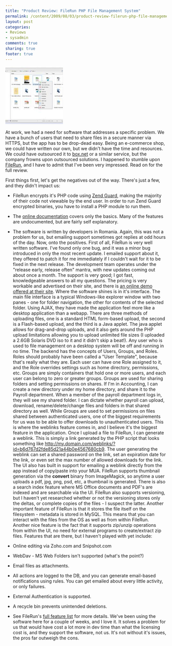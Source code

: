 ```yaml
---
title: "Product Review: FileRun PHP File Management System"
permalink: /content/2009/08/03/product-review-filerun-php-file-management-system
layout: post
categories:
- Reviews
- sysadmin
comments: true
sharing: true
footer: true
---
```

[![large_filerun.jpg](/assets/images/large_filerun.jpg)](/assets/images/filerun.jpg)

At work, we had a need for software that addresses a specific problem. We have
a bunch of users that need to share files in a secure manner via HTTPS, but
the app has to be drop-dead easy. Being an e-commerce shop, we could have
written our own, but we didn't have the time and resources. We could have
outsourced it to [box.net](http://www.box.net) or a similar service, but the
company frowns upon outsourced solutions. I happened to stumble upon
[FileRun](http://www.filerun.com), and I have to admit that I've been very
impressed. Read on for the full review.

First things first, let's get the negatives out of the way. There's just a
few, and they didn't impact us:

  * FileRun encrypts it's PHP code using [Zend Guard](http://www.zend.com/en/products/guard/), making the majority of their code not viewable by the end user. In order to run Zend Guard encrypted binaries, you have to install a PHP module to run them.
  * The [online documentation](http://docs.filerun.com/index.php?title=Main_Page) covers only the basics. Many of the features are undocumented, but are fairly self explanatory.
  * The software is written by developers in Romania. Again, this was not a problem for us, but emailing support sometimes got replies at odd hours of the day.
Now, onto the positives. First of all, FileRun is very well written software.
I've found only one bug, and it was a minor bug introduced in only the most
recent update. I emailed support about it, they offered to patch it for me
immediately if I couldn't wait for it to be fixed in the next release. The
development team operates under the "release early, release often" mantra,
with new updates coming out about once a month. The support is very good; I
got fast, knowledgeable answers to all my questions. The pricing is very
workable and advertised on their site, and there is [an online demo offered at
their site](http://www.filerun.com/demo). Where the software shines is in it's
interface. The main file interface is a typical Windows-like explorer window
with two panes - one for folder navigation, the other for contents of the
selected folder. Using AJAX, they have made the application feel more like a
desktop application than a webapp. There are three methods of uploading files,
one is a standard HTML form-based upload, the second is a Flash-based upload,
and the third is a Java applet. The java applet allows for drag-and-drop
uploads, and it also gets around the PHP upload limitations allowing you to
upload unlimited file sizes (I uploaded a 2.6GB Solaris DVD iso to it and it
didn't skip a beat!). Any user who is used to file management on a desktop
system will be off and running in no time. The backend has the concepts of
Users, Groups, and Roles. Roles should probably have been called a "User
Template", because that's really what they are. Each user can have one Role
assigned to it, and the Role overrides settings such as home directory,
permissions, etc. Groups are simply containers that hold one or more users,
and each user can belong to zero or greater groups. Groups are used for
sharing folders and setting permissions on shares. If I'm in Accounting, I can
create a new directory under my home directory, and share it to the Payroll
department. When a member of the payroll department logs in, they will see my
shared folder. I can dictate whether payroll can upload, download,
rename/delete/change files and folders in that shared directory as well. While
Groups are used to set permissions on files shared between authenticated
users, one of the biggest requirements for us was to be able to offer
downloads to unauthenticated users. This is where the weblinks feature comes
in, and I believe it's the biggest feature in the application. Once I upload a
file to FileRun, I can generate a weblink. This is simply a link generated by
the PHP script that looks something like
http://my.domain.com/weblinks/?id=b6d767d2fde85d21a44b0e4567680cb9. The user
generating the weblink can set a shared password on the link, set an
expiration date for the link, or even set the max number of allowed downloads
for the link. The UI also has built in support for emailing a weblink directly
from the app instead of copy/paste into your MUA. FileRun supports thumbnail
generation via the **convert** binary from ImageMagick, so anytime a user
uploads a pdf, jpg, png, psd, etc, a thumbnail is generated. There is also a
search index feature where MS Office documents and PDF's are indexed and are
searchable via the UI. FileRun also supports versioning, but I haven't yet
researched whether or not the versioning stores only the deltas, or complete
copies of the files - I suspect the latter. Another important feature of
FileRun is that it stores the file itself on the filesystem - metadata is
stored in MySQL. This means that you can interact with the files from the OS
as well as from within FileRun. Another nice feature is the fact that it
supports zip/unzip operations from within the UI, no need for external
programs to create/extract zip files. Features that are there, but I haven't
played with yet include:

  * Online editing via Zoho.com and Snipshot.com
  * WebDav - MS Web Folders isn't supported (what's the point?)
  * Email files as attachments.
  * All actions are logged to the DB, and you can generate email-based notifications using rules. You can get emailed about every little activity, or only failures.
  * External Authentication is supported.
  * A recycle bin prevents unintended deletions.
  * See FileRun's [full feature list](http://www.filerun.com/features) for more details.
We've been using the software here for a couple of weeks, and I love it. It
solves a problem for us that would have cost a lot more in dev time than what
the licensing cost is, and they support the software, not us. It's not without
it's issues, the pros far outweigh the cons.

